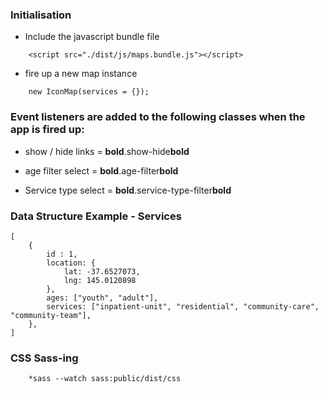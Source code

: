 ### Initialisation ###

* Include the javascript bundle file 

```
	<script src="./dist/js/maps.bundle.js"></script>    
```

* fire up a new map instance

```
	new IconMap(services = {});
```

### Event listeners are added to the following classes when the app is fired up: ###

* show / hide links = **bold**.show-hide**bold**

* age filter select = **bold**.age-filter**bold**

* Service type select = **bold**.service-type-filter**bold**

### Data Structure Example - Services ###

```
[
	{
		id : 1,
		location: {
			lat: -37.6527073,
			lng: 145.0120898
		},
		ages: ["youth", "adult"],
		services: ["inpatient-unit", "residential", "community-care", "community-team"],
	},
]
```

### CSS Sass-ing ###

```
	*sass --watch sass:public/dist/css 
```
